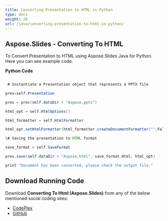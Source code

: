 ```yaml
---
title: Converting Presentation to HTML in Python
type: docs
weight: 20
url: /java/converting-presentation-to-html-in-python/
---
```


## **Aspose.Slides - Converting To HTML**
To Convert Presentation to HTML using Aspose.Slides Java for Python. Here you can see example code.

**Python Code**

``` java

 # Instantiate a Presentation object that represents a PPTX file

pres=self.Presentation

pres = pres(self.dataDir + "Aspose.pptx")

html_opt = self.HtmlOptions()

html_formatter = self.HtmlFormatter

html_opt.setHtmlFormatter(html_formatter.createDocumentFormatter("",False))

\# Saving the presentation to HTML format

save_format = self.SaveFormat

pres.save(self.dataDir + "Aspose.html", save_format.Html, html_opt)

print "Document has been converted, please check the output file."

```
## **Download Running Code**
Download **Converting To Html (Aspose.Slides)** from any of the below mentioned social coding sites:

- [CodePlex](https://asposeslidesjavapython.codeplex.com/releases/view/620922)
- [GitHub](https://github.com/aspose-slides/Aspose.Slides-for-Java/releases/tag/Aspose.Slides_Java_for_Python-v1.0)
